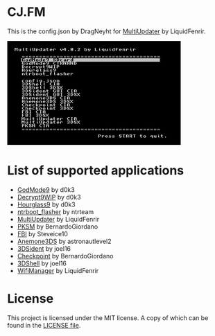 # CJ.FM
This is the config.json by DragNeyht for [MultiUpdater](https://github.com/LiquidFenrir/MultiUpdater) by LiquidFenrir.

![Screenshot of MultiUpdater with my config](https://raw.githubusercontent.com/DragNeyht/CJ.FM/master/misc/img.png)

# List of supported applications

* [GodMode9](https://github.com/d0k3/GodMode9) by d0k3
* [Decrypt9WIP](https://github.com/d0k3/Decrypt9WIP) by d0k3
* [Hourglass9](https://github.com/d0k3/Hourglass9) by d0k3
* [ntrboot_flasher](https://github.com/ntrteam/ntrboot_flasher) by ntrteam
* [MultiUpdater](https://github.com/LiquidFenrir/MultiUpdater) by LiquidFenrir
* [PKSM](https://github.com/BernardoGiordano/PKSM) by BernardoGiordano
* [FBI](https://github.com/Steveice10/FBI) by Steveice10
* [Anemone3DS](https://github.com/astronautlevel2/Anemone3DS) by astronautlevel2
* [3DSident](https://github.com/joel16/3DSident) by joel16
* [Checkpoint](https://github.com/BernardoGiordano/Checkpoint) by BernardoGiordano
* [3DShell](https://github.com/joel16/3DShell) by joel16
* [WifiManager](https://github.com/LiquidFenrir/WifiManager) by LiquidFenrir

# License
This project is licensed under the MIT license. A copy of which can be found in the [LICENSE file](https://github.com/DragNeyht/Multiupdater_config/blob/master/LICENSE).

